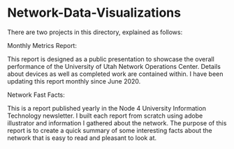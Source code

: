# Network-Data-Visualizations
There are two projects in this directory, explained as follows:

Monthly Metrics Report:

This report is designed as a public presentation to showcase the overall performance of the University of Utah Network Operations Center. Details about devices as well as completed work are contained within.  I have been updating this report monthly since June 2020.

Network Fast Facts:

This is a report published yearly in the Node 4 University Information Technology newsletter.  I built each report from scratch using adobe illustrator and information I gathered about the network.  The purpose of this report is to create a quick summary of some interesting facts about the network that is easy to read and pleasant to look at.


